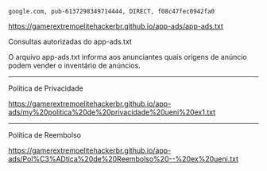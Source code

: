 ```
google.com, pub-6137298349714444, DIRECT, f08c47fec0942fa0
```

https://gamerextremoelitehackerbr.github.io/app-ads/app-ads.txt

Consultas autorizadas do app-ads.txt

O arquivo app-ads.txt informa aos anunciantes quais origens de anúncio podem vender o inventário de anúncios.




----------------

Política de Privacidade

https://gamerextremoelitehackerbr.github.io/app-ads/my%20politica%20de%20privacidade%20ueni%20ex1.txt


----------------


Política de Reembolso

https://gamerextremoelitehackerbr.github.io/app-ads/Pol%C3%ADtica%20de%20Reembolso%20--%20ex%20ueni.txt

